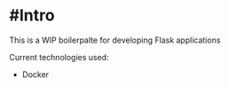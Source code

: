 #  #Intro

This is a WIP boilerpalte for developing Flask applications

Current technologies used:

- Docker
